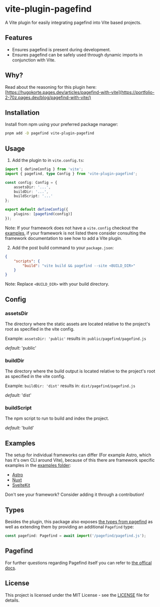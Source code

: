 # vite-plugin-pagefind

A Vite plugin for easily integrating pagefind into Vite based projects.

## Features

-   Ensures pagefind is present during development.
-   Ensures pagefind can be safely used through dynamic imports in conjunction with Vite.

## Why?

Read about the reasoning for this plugin here: [https://hugokorte.pages.dev/articles/pagefind-with-vite](https://portfolio-2-70z.pages.dev/blog/pagefind-with-vite/)

## Installation

Install from npm using your preferred package manager:

```bash
pnpm add -D pagefind vite-plugin-pagefind
```

## Usage

1. Add the plugin to in `vite.config.ts`:

```ts
import { defineConfig } from 'vite';
import { pagefind, type Config } from 'vite-plugin-pagefind';

const config: Config = {
	assetsDir: '...',
	buildDir: '...',
	buildScript: '...'
};

export default defineConfig({
	plugins: [pagefind(config)]
});
```

Note: If your framework does not have a `vite.config` checkout the [examples](#examples), if your framework is not listed there consider consulting the framework documentation to see how to add a Vite plugin.

2. Add the post build command to your `package.json`:

```json
{
	"scripts": {
		"build": "vite build && pagefind --site <BUILD_DIR>"
	}
}
```

Note: Replace `<BUILD_DIR>` with your build directory.

## Config

### assetsDir

The directory where the static assets are located relative to the project's root as specified in the vite config.

Example: `assetsDir: 'public'` results in: `public/pagefind/pagefind.js`

_default:_ 'public'

### buildDir

The directory where the build output is located relative to the project's root as specified in the vite config.

Example: `buildDir: 'dist'` results in: `dist/pagefind/pagefind.js`

_default:_ 'dist'

### buildScript

The npm script to run to build and index the project.

_default:_ 'build'

## Examples

The setup for individual frameworks can differ (For example Astro, which has it's own CLI around Vite), because of this there are framework specific examples in the [examples folder](examples/):

-   [Astro](examples/astro/)
-   [Nuxt](examples/nuxt/)
-   [SvelteKit](examples/sveltekit/)

Don't see your framework? Consider adding it through a contribution!

## Types

Besides the plugin, this package also exposes [the types from pagefind](https://github.com/CloudCannon/pagefind/blob/production-docs/pagefind_web_js/types/index.d.ts) as well as extending them by providing an additional `Pagefind` type:

```ts
const pagefind: Pagefind = await import('/pagefind/pagefind.js');
```

## Pagefind

For further questions regarding Pagefind itself you can refer to [the offical docs](https://pagefind.app/).

## License

This project is licensed under the MIT License - see the [LICENSE](LICENSE) file for details.
